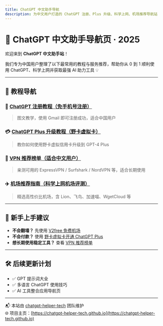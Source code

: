 ```yaml
---
title: ChatGPT 中文助手导航
description: 为中文用户打造的 ChatGPT 注册、Plus 升级、科学上网、机场推荐导航站
---
```


# 🤖 ChatGPT 中文助手导航页 · 2025

欢迎来到 **ChatGPT 中文助手站**！

我们专为中国用户整理了以下最常用的教程与服务推荐，帮助你从 0 到 1 顺利使用 ChatGPT、科学上网并获取最强 AI 助力工具 💡

---

## 📘 教程导航

### 📝 [ChatGPT 注册教程（免手机号注册）](https://chatgpt-helper-tech.github.io/chatgpt-register-guide/)
> 图文教学，使用 Gmail 即可注册成功，适合中国用户

### 💳 [ChatGPT Plus 升级教程（野卡虚拟卡）](https://chatgpt-helper-tech.github.io/chatgpt-plus-guide/)
> 教你如何使用野卡虚拟信用卡升级到 GPT-4 Plus

### 🔐 [VPN 推荐榜单（适合中文用户）](https://chatgpt-helper-tech.github.io/network-access/)
> 亲测可用的 ExpressVPN / Surfshark / NordVPN 等，适合长期使用

### ✈️ [机场推荐指南（科学上网机场评测）](https://chatgpt-helper-tech.github.io/airport-access/)
> 精选高性价比机场，含 Lion、飞鸟、加速喵、WgetCloud 等

---

## 🚀 新手上手建议

- **不会翻墙？** 先使用 [V2free 免费机场](https://w1.v2free.cc/auth/register?code=i0A3)
- **不会付款？** 使用 [野卡虚拟卡开通 ChatGPT Plus](https://chatgpt-helper-tech.github.io/chatgpt-plus-guide/)
- **想长期使用稳定工具？** 查看 [VPN 推荐榜单](https://chatgpt-helper-tech.github.io/network-access/)

---

## 🛠 后续更新计划

- ✅ GPT 提示词大全
- ✅ 多语言 ChatGPT 使用技巧
- ✅ AI 工具整合应用导航页

---

📬 本站由 [chatgpt-helper-tech](https://github.com/chatgpt-helper-tech) 团队维护  
🌐 项目主页：[https://chatgpt-helper-tech.github.io](https://chatgpt-helper-tech.github.io)
